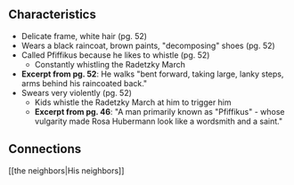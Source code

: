 ## Characteristics
- Delicate frame, white hair (pg. 52)
- Wears a black raincoat, brown paints, "decomposing" shoes (pg. 52)
- Called Pfiffikus because he likes to whistle (pg. 52)
	- Constantly whistling the Radetzky March
- **Excerpt from pg. 52**: He walks "bent forward, taking large, lanky steps, arms behind his raincoated back."
- Swears very violently (pg. 52)
	- Kids whistle the Radetzky March at him to trigger him
	- **Excerpt from pg. 46**:  "A man primarily known as "Pfiffikus" - whose vulgarity made Rosa Hubermann look like a wordsmith and a saint."

## Connections
[[the neighbors|His neighbors]]